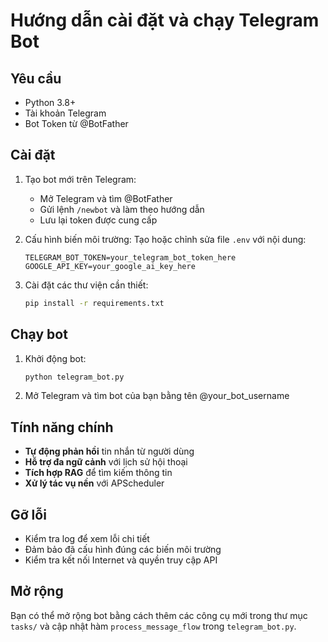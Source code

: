 # Hướng dẫn cài đặt và chạy Telegram Bot

## Yêu cầu
- Python 3.8+
- Tài khoản Telegram
- Bot Token từ @BotFather

## Cài đặt

1. Tạo bot mới trên Telegram:
   - Mở Telegram và tìm @BotFather
   - Gửi lệnh `/newbot` và làm theo hướng dẫn
   - Lưu lại token được cung cấp

2. Cấu hình biến môi trường:
   Tạo hoặc chỉnh sửa file `.env` với nội dung:
   ```
   TELEGRAM_BOT_TOKEN=your_telegram_bot_token_here
   GOOGLE_API_KEY=your_google_ai_key_here
   ```

3. Cài đặt các thư viện cần thiết:
   ```bash
   pip install -r requirements.txt
   ```

## Chạy bot

1. Khởi động bot:
   ```bash
   python telegram_bot.py
   ```

2. Mở Telegram và tìm bot của bạn bằng tên @your_bot_username

## Tính năng chính

- **Tự động phản hồi** tin nhắn từ người dùng
- **Hỗ trợ đa ngữ cảnh** với lịch sử hội thoại
- **Tích hợp RAG** để tìm kiếm thông tin
- **Xử lý tác vụ nền** với APScheduler

## Gỡ lỗi

- Kiểm tra log để xem lỗi chi tiết
- Đảm bảo đã cấu hình đúng các biến môi trường
- Kiểm tra kết nối Internet và quyền truy cập API

## Mở rộng

Bạn có thể mở rộng bot bằng cách thêm các công cụ mới trong thư mục `tasks/` và cập nhật hàm `process_message_flow` trong `telegram_bot.py`.
